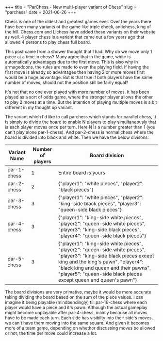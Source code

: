 +++
title = "ParChess - New multi-player variant of Chess"
slug = "parchess"
date = 2021-06-26
+++

Chess is one of the oldest and greatest games ever. Over the years there have been many variants of the game like triple check, antichess, king of the hill. Chess.com and Lichess have added these variants on their website as well. 4 player chess is a variant that came out a few years ago that allowed 4 persons to play chess full board.

This post came from a shower thought that I had. Why do we move only 1 piece at a time in chess? Many agree that in the game, white is automatically advantages due to the first move. This is also why in armageddons, the rules are made to even the playing field. If having the first move is already so advantages then having 2 or more moves first would be a huge advantage. But is that true if both players have the same number of moves, should not the position still be fairly equal?

It's not that no one ever played with more number of moves. It has been played as a sort of odds game, where the stronger player allows the other to play 2 moves at a time. But the intention of playing multiple moves is a bit different in my thought up variant.

The variant which I'd like to call parchess which stands for parallel chess, It is simply to divide the board to enable N players to play simultaneously that is each player moves once per turn. Here N is a number greater than 1 (you can't play alone par-1-chess). And par-2-chess is normal chess where the board is divided into black and white. Then we have the below divisons:

|Variant Name|Number of players|Board division|
|---|---|---|
|par-1-chess|1|Entire board is yours|
|par-2-chess|2|{"player1": "white pieces", "player2": "black pieces"}|
|par-3-chess|3|{"player1": "white pieces", "player2": "king-side black pieces", "player3": "queen-side black pieces"}|
|par-4-chess|3|{"player1": "king-side white pieces", "player2": "queen-side white pieces", "player3": "king-side black pieces", "player4": "queen-side black pieces"}|
|par-5-chess|3|{"player1": "king-side white pieces", "player2": "queen-side white pieces", "player3": "king-side black pieces except king and the king's pawn", "player4": "black king and queen and their pawns", "player5": "queen-side black pieces except queen and queen's pawn"}|

The board divisions are very primative, maybe it would be more accurate taking dividing the board based on the sum of the piece values. I can imagine it being playable (mindbendingly) till par-16-chess where each player would have a piece and it's pawn. Although the actual gameplay might become unplayable after par-4-chess, mainly because all moves have to be made each turn. Each side has visibilty into their side's moves, we can't have them moving into the same square. And given it becomes more of a team game, depending on whether discussing moves be allowed or not, the time per move could increase a lot.

